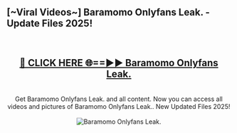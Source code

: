 <h2>[~Viral Videos~] Baramomo Onlyfans Leak. - Update Files 2025!</h2>
<br>
<div align="center">
<h2><a href="https://betterlinks.top/A2PfLJ" rel="nofollow">🔴 CLICK HERE 🌐==►► Baramomo Onlyfans Leak.</a></h2>
<br>
Get Baramomo Onlyfans Leak. and all content. Now you can access all videos and pictures of Baramomo Onlyfans Leak.. New Updated Files 2025!
<br>
<br>
<a href="https://betterlinks.top/A2PfLJ" rel="nofollow" data-target="animated-image.originalLink"><img src="https://i.ibb.co.com/WyWwxjT/player-gif2.gif" alt="Baramomo Onlyfans Leak." style="max-width: 100%; display: inline-block;" data-target="animated-image.originalImage"></a>
</div>
<br>
